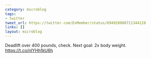 ```yaml
---
category: microblog
tags:
- twitter
tweet_url: https://twitter.com/ExMember/status/694928088711344128
links: []
layout: microblog
---
```

Deadlift over 400 pounds, check. Next goal: 2x body weight. https://t.co/nIYHh1kU6h
